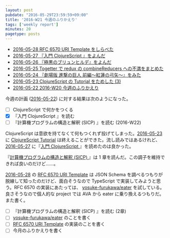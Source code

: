 ```yaml
---
layout: post
pubdate: "2016-05-29T23:59:59+09:00"
title: '2016-W21 今週のふりかえり'
tags: ['weekly report']
minutes: 20
pagetype: posts
---
```

- [2016-05-28 RFC 6570 URI Template をしらべた][2016-05-28]
- [2016-05-27 『入門 ClojureScript 』をよんだ][2016-05-27]
- [2016-05-26 『極黒のブリュンヒルデ』をよんだ][2016-05-26]
- [2016-05-25 Togetter で redux の combineReducers への不満をまとめた][2016-05-25]
- [2016-05-24 『劇場版 進撃の巨人 前編〜紅蓮の弓矢〜』をみた][2016-05-24]
- [2016-05-23 ClojureScript の Tutorial をためした (3)][2016-05-23]
- [2016-05-22 2016-W20 今週のふりかえり][2016-05-22]

今週の計画 ([2016-05-22][]) に対する結果は次のようになった。

- [ ] ClojureScript で何かをつくる
- [x] 『入門 ClojureScript 』を読む
- [ ] 『計算機プログラムの構造と解釈 (SICP) 』を読む (2016-W22)

ClojureScript は意欲を持てなくて何もつくれず投げてしまった。[2016-05-23][] に [ClojureScript Tutorial](https://www.niwi.nz/cljs-workshop/) は終えることができた。流し読みではあるけれど、[2016-05-27][] に『[入門 ClojureScript ](https://www.oreilly.co.jp/books/9784873116129/)』を読めたのは良かった。

『[計算機プログラムの構造と解釈 (SICP) ](http://www.amazon.co.jp/dp/4798135984/)』は 1 章を読んだ。この調子を維持できれば良いのだけど……。

[2016-05-28][] の [RFC 6570 URI Template](https://tools.ietf.org/html/rfc6570) は JSON Schema を調べるつもりが脱線して知ったのだけど、面白そうなので TypeScript で実装してみようと思う。RFC 6570 の実装にあたっては、 [yosuke-furukawa/eater][] を試している。良さそうなので個人的な project では AVA から eater に乗り換えるつもりだ。また書く。

- [ ] 『計算機プログラムの構造と解釈 (SICP) 』を読む (2章)
- [ ] [yosuke-furukawa/eater][] のことを書く
- [ ] [RFC 6570 URI Template](https://tools.ietf.org/html/rfc6570) の実装のことを書く
- [ ] 今月のふりかえりを書く

[2016-05-22]: http://blog.bouzuya.net/2016/05/22/
[2016-05-23]: http://blog.bouzuya.net/2016/05/23/
[2016-05-24]: http://blog.bouzuya.net/2016/05/24/
[2016-05-25]: http://blog.bouzuya.net/2016/05/25/
[2016-05-26]: http://blog.bouzuya.net/2016/05/26/
[2016-05-27]: http://blog.bouzuya.net/2016/05/27/
[2016-05-28]: http://blog.bouzuya.net/2016/05/28/
[yosuke-furukawa/eater]: https://github.com/yosuke-furukawa/eater
